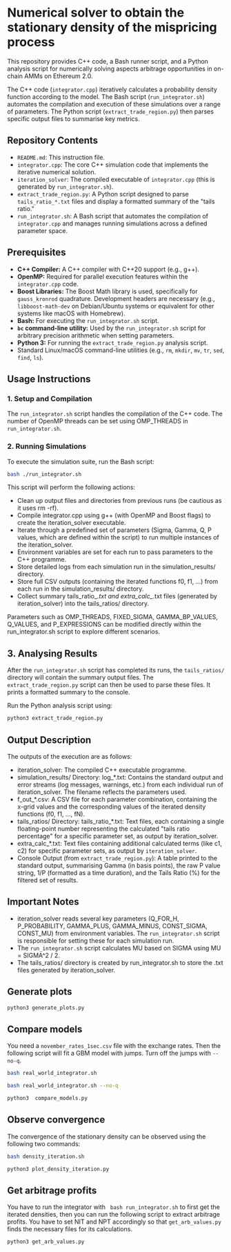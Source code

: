       
# Numerical solver to obtain the stationary density of the mispricing process

This repository provides C++ code, a Bash runner script, and a Python analysis script for numerically solving aspects arbitrage opportunities in on-chain AMMs on Ethereum 2.0. 

The C++ code (`integrator.cpp`) iteratively calculates a probability density function according to the model. The Bash script (`run_integrator.sh`) automates the compilation and execution of these simulations over a range of parameters. The Python script (`extract_trade_region.py`) then parses specific output files to summarise key metrics.

## Repository Contents

*   `README.md`: This instruction file.
*   `integrator.cpp`: The core C++ simulation code that implements the iterative numerical solution.
*   `iteration_solver`: The compiled executable of `integrator.cpp` (this is generated by `run_integrator.sh`).
*   `extract_trade_region.py`: A Python script designed to parse `tails_ratio_*.txt` files and display a formatted summary of the "tails ratio."
*   `run_integrator.sh`: A Bash script that automates the compilation of `integrator.cpp` and manages running simulations across a defined parameter space.

## Prerequisites

*   **C++ Compiler:** A C++ compiler with C++20 support (e.g., g++).
*   **OpenMP:** Required for parallel execution features within the `integrator.cpp` code.
*   **Boost Libraries:** The Boost Math library is used, specifically for `gauss_kronrod` quadrature. Development headers are necessary (e.g., `libboost-math-dev` on Debian/Ubuntu systems or equivalent for other systems like macOS with Homebrew).
*   **Bash:** For executing the `run_integrator.sh` script.
*   **`bc` command-line utility:** Used by the `run_integrator.sh` script for arbitrary precision arithmetic when setting parameters.
*   **Python 3:** For running the `extract_trade_region.py` analysis script.
*   Standard Linux/macOS command-line utilities (e.g., `rm`, `mkdir`, `mv`, `tr`, `sed`, `find`, `ls`).

## Usage Instructions

### 1. Setup and Compilation

The `run_integrator.sh` script handles the compilation of the C++ code. The number of OpenMP threads can be set using OMP_THREADS in `run_integrator.sh`.

### 2. Running Simulations

To execute the simulation suite, run the Bash script:
```bash
bash ./run_integrator.sh
```

This script will perform the following actions:

*    Clean up output files and directories from previous runs (be cautious as it uses rm -rf).
*    Compile integrator.cpp using g++ (with OpenMP and Boost flags) to create the iteration_solver executable.
*    Iterate through a predefined set of parameters (Sigma, Gamma, Q, P values, which are defined within the script) to run multiple instances of the iteration_solver.
*    Environment variables are set for each run to pass parameters to the C++ programme.
*    Store detailed logs from each simulation run in the simulation_results/ directory.
*    Store full CSV outputs (containing the iterated functions f0, f1, ...) from each run in the simulation_results/ directory.
*    Collect summary tails_ratio_*.txt and extra_calc_*.txt files (generated by iteration_solver) into the tails_ratios/ directory.

Parameters such as OMP_THREADS, FIXED_SIGMA, GAMMA_BP_VALUES, Q_VALUES, and P_EXPRESSIONS can be modified directly within the run_integrator.sh script to explore different scenarios.

## 3. Analysing Results

After the `run_integrator.sh` script has completed its runs, the `tails_ratios/` directory will contain the summary output files. The `extract_trade_region.py` script can then be used to parse these files. It prints a formatted summary to the console.

Run the Python analysis script using:

```bash
python3 extract_trade_region.py
```

## Output Description

The outputs of the execution are as follows:

*    iteration_solver: The compiled C++ executable programme.
*    simulation_results/ Directory: log_*.txt: Contains the standard output and error streams (log messages, warnings, etc.) from each individual run of iteration_solver. The filename reflects the parameters used.
*    f_out_*.csv: A CSV file for each parameter combination, containing the x-grid values and the corresponding values of the iterated density functions (f0, f1, ..., fN).
*    tails_ratios/ Directory: tails_ratio_*.txt: Text files, each containing a single floating-point number representing the calculated "tails ratio percentage" for a specific parameter set, as output by iteration_solver.
*    extra_calc_*.txt: Text files containing additional calculated terms (like c1, c2) for specific parameter sets, as output by `iteration_solver`.
*    Console Output (from `extract_trade_region.py`): A table printed to the standard output, summarising Gamma (in basis points), the raw P value string, 1/P (formatted as a time duration), and the Tails Ratio (%) for the filtered set of results.

## Important Notes

*    iteration_solver reads several key parameters (Q_FOR_H, P_PROBABILITY, GAMMA_PLUS, GAMMA_MINUS, CONST_SIGMA, CONST_MU) from environment variables. The `run_integrator.sh` script is responsible for setting these for each simulation run.
*    The `run_integrator.sh` script calculates MU based on SIGMA using MU = SIGMA^2 / 2.
*    The tails_ratios/ directory is created by run_integrator.sh to store the .txt files generated by iteration_solver.

## Generate plots

```bash
python3 generate_plots.py
```

## Compare models

You need a `november_rates_1sec.csv` file with the exchange rates. Then the following script will fit a GBM model with jumps. Turn off the jumps with `--no-q`.

```bash
bash real_world_integrator.sh
```

```bash
bash real_world_integrator.sh --no-q
```

```bash
python3  compare_models.py
```
## Observe convergence

The convergence of the stationary density can be observed using the following two commands: 

```bash
bash density_iteration.sh
```

```bash
python3 plot_density_iteration.py
```

## Get arbitrage profits

You have to run the integrator with ` bash run_integrator.sh` to first get the iterated densities, then you can run the following script to extract arbitrage profits. You have to set NIT and NPT accordingly so that `get_arb_values.py` finds the necessary files for its calculations.

```bash
python3 get_arb_values.py
```

